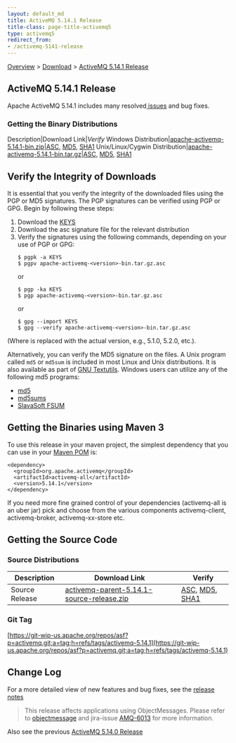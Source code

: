 ```yaml
---
layout: default_md
title: ActiveMQ 5.14.1 Release 
title-class: page-title-activemq5
type: activemq5
redirect_from:
- /activemq-5141-release
---
```


[Overview](overview) > [Download](download) > [ActiveMQ 5.14.1 Release](activemq-5141-release)

ActiveMQ 5.14.1 Release
-----------------------

Apache ActiveMQ 5.14.1 includes many resolved[ issues](https://issues.apache.org/jira/secure/ReleaseNote.jspa?projectId=12311210&version=12338124) and bug fixes.

### Getting the Binary Distributions

Description|Download Link|_Verify_
Windows Distribution|[apache-activemq-5.14.1-bin.zip](https://archive.apache.org/dist/activemq/5.14.1/apache-activemq-5.14.1-bin.zip)|[ASC](https://archive.apache.org/dist/activemq/5.14.1/apache-activemq-5.14.1-bin.zip.asc), [MD5](https://archive.apache.org/dist/activemq/5.14.1/apache-activemq-5.14.1-bin.zip.md5), [SHA1](https://archive.apache.org/dist/activemq/5.14.1/apache-activemq-5.14.1-bin.zip.sha1)
Unix/Linux/Cygwin Distribution|[apache-activemq-5.14.1-bin.tar.gz](https://archive.apache.org/dist/activemq/5.14.1/apache-activemq-5.14.1-bin.tar.gz)|[ASC](https://archive.apache.org/dist/activemq/5.14.1/apache-activemq-5.14.1-bin.tar.gz.asc), [MD5](https://archive.apache.org/dist/activemq/5.14.1/apache-activemq-5.14.1-bin.tar.gz.md5), [SHA1](https://archive.apache.org/dist/activemq/5.14.1/apache-activemq-5.14.1-bin.tar.gz.sha1)

Verify the Integrity of Downloads
---------------------------------

It is essential that you verify the integrity of the downloaded files using the PGP or MD5 signatures. The PGP signatures can be verified using PGP or GPG. Begin by following these steps:

1.  Download the [KEYS](http://www.apache.org/dist/activemq/KEYS)
2.  Download the asc signature file for the relevant distribution
3.  Verify the signatures using the following commands, depending on your use of PGP or GPG:
    ```
    $ pgpk -a KEYS
    $ pgpv apache-activemq-<version>-bin.tar.gz.asc
    ```
    or
    ```
    $ pgp -ka KEYS
    $ pgp apache-activemq-<version>-bin.tar.gz.asc
    ```
    or
    ```
    $ gpg --import KEYS
    $ gpg --verify apache-activemq-<version>-bin.tar.gz.asc
    ```

(Where <version> is replaced with the actual version, e.g., 5.1.0, 5.2.0, etc.).

Alternatively, you can verify the MD5 signature on the files. A Unix program called `md5` or `md5sum` is included in most Linux and Unix distributions. It is also available as part of [GNU Textutils](http://www.gnu.org/software/textutils/textutils.html). Windows users can utilize any of the following md5 programs:

*   [md5](http://www.fourmilab.ch/md5/)
*   [md5sums](http://www.pc-tools.net/win32/md5sums/)
*   [SlavaSoft FSUM](http://www.slavasoft.com/fsum/)

Getting the Binaries using Maven 3
----------------------------------

To use this release in your maven project, the simplest dependency that you can use in your [Maven POM](http://maven.apache.org/guides/introduction/introduction-to-the-pom.html) is:
```
<dependency>
  <groupId>org.apache.activemq</groupId>
  <artifactId>activemq-all</artifactId>
  <version>5.14.1</version>
</dependency>
```
If you need more fine grained control of your dependencies (activemq-all is an uber jar) pick and choose from the various components activemq-client, activemq-broker, activemq-xx-store etc.

Getting the Source Code
-----------------------

### Source Distributions

Description|Download Link|Verify
---|---|---
Source Release|[activemq-parent-5.14.1-source-release.zip](https://archive.apache.org/dist/activemq/5.14.1/activemq-parent-5.14.1-source-release.zip)|[ASC](https://archive.apache.org/dist/activemq/5.14.1/activemq-parent-5.14.1-source-release.zip.asc), [MD5](https://archive.apache.org/dist/activemq/5.14.1/activemq-parent-5.14.1-source-release.zip.md5), [SHA1](https://archive.apache.org/dist/activemq/5.14.1/activemq-parent-5.14.1-source-release.zip.sha1)

### Git Tag

[https://git-wip-us.apache.org/repos/asf?p=activemq.git;a=tag;h=refs/tags/activemq-5.14.1](https://git-wip-us.apache.org/repos/asf?p=activemq.git;a=tag;h=refs/tags/activemq-5.14.1)

Change Log
----------

For a more detailed view of new features and bug fixes, see the [release notes](https://issues.apache.org/jira/secure/ReleaseNote.jspa?projectId=12311210&version=12338124)

> This release affects applications using ObjectMessages. Please refer to [objectmessage](objectmessage) and jira-issue [AMQ-6013](https://issues.apache.org/jira/browse/AMQ-6013) for more information.

Also see the previous [ActiveMQ 5.14.0 Release](activemq-5140-release)

